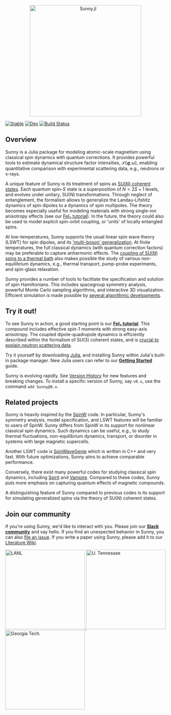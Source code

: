 <div align="center">
    <a href="https://github.com/SunnySuite/Sunny.jl/">
    <img src="https://raw.githubusercontent.com/SunnySuite/Sunny.jl/main/assets/sunny_logo.jpg" alt="Sunny.jl" width="350px">    
    </a>
</div>
<p>

[![Stable](https://img.shields.io/badge/docs-stable-blue.svg)](https://juliahub.com/ui/Packages/General/Sunny/0.5.4)
[![Dev](https://img.shields.io/badge/docs-dev-blue.svg)](https://sunnysuite.github.io/Sunny.jl/dev)
[![Build Status](https://github.com/SunnySuite/Sunny.jl/actions/workflows/CI.yml/badge.svg?branch=main)](https://github.com/SunnySuite/Sunny.jl/actions/workflows/CI.yml?query=branch%3Amain)

## Overview

Sunny is a Julia package for modeling atomic-scale magnetism using classical spin dynamics with quantum corrections. It provides powerful tools to estimate dynamical structure factor intensities, $\mathcal{S}(𝐪,ω)$, enabling quantitative comparison with experimental scattering data, e.g., neutrons or x-rays.

A unique feature of Sunny is its treatment of spins as [SU(_N_) coherent states](https://doi.org/10.48550/arXiv.2106.14125). Each quantum spin-_S_ state is a superposition of $N=2S+1$ levels, and evolves under unitary, SU(_N_) transformations. Through neglect of entanglement, the formalism allows to generalize the Landau-Lifshitz dynamics of spin dipoles to a dynamics of spin multipoles. The theory becomes especially useful for modeling materials with strong single-ion anisotropy effects (see our [FeI₂ tutorial](https://sunnysuite.github.io/Sunny.jl/dev/examples/fei2_tutorial/)). In the future, the theory could also be used to model explicit spin-orbit coupling, or 'units' of locally entangled spins.

At low-temperatures, Sunny supports the usual linear spin wave theory (LSWT) for spin dipoles, and its ['multi-boson' generalization](https://doi.org/10.48550/arXiv.1307.7731). At finite temperatures, the full classical dynamics (with quantum correction factors) may be preferable to capture anharmonic effects. The [coupling of SU(_N_) spins to a thermal bath](https://doi.org/10.48550/arXiv.2209.01265) also makes possible the study of various non-equilibrium dynamics, e.g., thermal transport, pump-probe experiments, and spin-glass relaxation.

Sunny provides a number of tools to facilitate the specification and solution of spin Hamiltonians. This includes spacegroup symmetry analysis, powerful Monte Carlo sampling algorithms, and interactive 3D visualization. Efficient simulation is made possible by [several algorithmic developments](https://github.com/SunnySuite/Sunny.jl/wiki/Sunny-literature).


## Try it out!

To see Sunny in action, a good starting point is our **[FeI₂ tutorial](https://sunnysuite.github.io/Sunny.jl/dev/examples/fei2_tutorial/)**. This compound includes effective spin-1 moments with strong easy-axis anisotropy. The coupled dipole-quadrupole dynamics is efficiently described within the formalism of SU(3) coherent states, and is [crucial to explain neutron scattering data](https://doi.org/10.1038/s41567-020-01110-1).
<!-- 
In addition to the examples in the official [documentation](https://sunnysuite.github.io/Sunny.jl/dev/), a number of tutorials are available as Jupyter notebooks at the [SunnyTutorials](https://github.com/SunnySuite/SunnyTutorials/tree/main/Tutorials) repo.  -->

Try it yourself by downloading [Julia](https://julialang.org/), and installing Sunny within Julia's built-in package manager. New Julia users can refer to our **[Getting Started](https://github.com/SunnySuite/Sunny.jl/wiki/Getting-started-with-Julia)** guide. 

Sunny is evolving rapidly. See [Version History](https://sunnysuite.github.io/Sunny.jl/dev/versions/) for new features and breaking changes. To install a specific version of Sunny, say `v0.x`, use the command `add Sunny@0.x`.

## Related projects

Sunny is heavily inspired by the [SpinW](https://spinw.org/) code. In particular, Sunny's symmetry analysis, model specification, and LSWT features will be familiar to users of SpinW. Sunny differs from SpinW in its support for nonlinear classical spin dynamics. Such dynamics can be useful, e.g., to study thermal fluctuations, non-equilibrium dynamics, transport, or disorder in systems with large magnetic supercells.

Another LSWT code is [SpinWaveGenie](https://github.com/SpinWaveGenie/SpinWaveGenie) which is written in C++ and very fast. With future optimizations, Sunny aims to achieve comparable performance.

Conversely, there exist many powerful codes for studying classical spin dynamics, including [Spirit](https://github.com/spirit-code/spirit) and [Vampire](https://vampire.york.ac.uk/). Compared to these codes, Sunny puts more emphasis on capturing quantum effects of magnetic compounds.

A distinguishing feature of Sunny compared to previous codes is its support for simulating generalized spins via the theory of SU(_N_) coherent states.

## Join our community

If you're using Sunny, we'd like to interact with you. Please join our **[Slack community](https://join.slack.com/t/sunny-users/shared_invite/zt-1otxwwko6-LzPtp7Fazkjx2XEqfgKqtA)** and say hello. If you find an unexpected behavior in Sunny, you can also  [file an issue](https://github.com/SunnySuite/Sunny.jl/issues). If you write a paper using Sunny, please add it to our [Literature Wiki](https://github.com/SunnySuite/Sunny.jl/wiki/Sunny-literature).

<div>
    <a href="https://www.lanl.gov">
    <img src="https://raw.githubusercontent.com/SunnySuite/Sunny.jl/main/assets/lanl.png" alt="LANL" width="250px">
    </a>
    <a href="https://www.utk.edu">
    <img src="https://raw.githubusercontent.com/SunnySuite/Sunny.jl/main/assets/utk.png" alt="U. Tennessee" width="250px">
    </a>
    <a href="https://www.gatech.edu/">
    <img src="https://raw.githubusercontent.com/SunnySuite/Sunny.jl/main/assets/gatech.png" alt="Georgia Tech." width="250px">
    </a>
</div>

